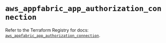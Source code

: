 # `aws_appfabric_app_authorization_connection`

Refer to the Terraform Registry for docs: [`aws_appfabric_app_authorization_connection`](https://registry.terraform.io/providers/hashicorp/aws/5.95.0/docs/resources/appfabric_app_authorization_connection).
